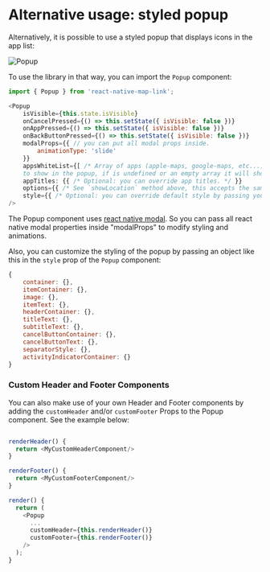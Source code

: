 # Alternative usage: styled popup

Alternatively, it is possible to use a styled popup that displays icons in the app list:

![Popup](https://i.imgflip.com/2avtml.gif)

To use the library in that way, you can import the `Popup` component:

```js
import { Popup } from 'react-native-map-link';

<Popup
    isVisible={this.state.isVisible}
    onCancelPressed={() => this.setState({ isVisible: false })}
    onAppPressed={() => this.setState({ isVisible: false })}
    onBackButtonPressed={() => this.setState({ isVisible: false })}
    modalProps={{ // you can put all modal props inside.
        animationType: 'slide' 
    }}
    appsWhiteList={[ /* Array of apps (apple-maps, google-maps, etc...) that you want
    to show in the popup, if is undefined or an empty array it will show all supported apps installed on device.*/ ]}
    appTitles: {{ /* Optional: you can override app titles. */ }}
    options={{ /* See `showLocation` method above, this accepts the same options. */ }}
    style={{ /* Optional: you can override default style by passing your values. */ }}
/>
```

The Popup component uses <a href="https://reactnative.dev/docs/modal">react native modal</a>. So you can pass all react native modal properties inside "modalProps" to modify styling and animations.

Also, you can customize the styling of the popup by passing an object like this in the `style` prop of the `Popup` component:

```js
{
    container: {},
    itemContainer: {},
    image: {},
    itemText: {},
    headerContainer: {},
    titleText: {},
    subtitleText: {},
    cancelButtonContainer: {},
    cancelButtonText: {},
    separatorStyle: {},
    activityIndicatorContainer: {}
}
```

### Custom Header and Footer Components

You can also make use of your own Header and Footer components by adding the `customHeader` and/or `customFooter` Props to the Popup component. See the example below:

```js

renderHeader() {
  return <MyCustomHeaderComponent/>
}

renderFooter() {
  return <MyCustomFooterComponent/>
}

render() {
  return (
    <Popup
      ...
      customHeader={this.renderHeader()}
      customFooter={this.renderFooter()}
    />
  );
}

```
